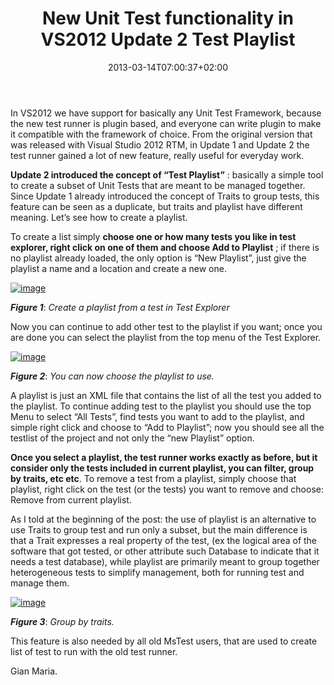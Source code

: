 ﻿---
title: "New Unit Test functionality in VS2012 Update 2 Test Playlist"
description: ""
date: 2013-03-14T07:00:37+02:00
draft: false
tags: [Unit Testing,VS2012]
categories: [Visual Studio]
---
In VS2012 we have support for basically any Unit Test Framework, because the new test runner is plugin based, and everyone can write plugin to make it compatible with the framework of choice. From the original version that was released with Visual Studio 2012 RTM, in Update 1 and Update 2 the test runner gained a lot of new feature, really useful for everyday work.

 **Update 2 introduced the concept of “Test Playlist”** : basically a simple tool to create a subset of Unit Tests that are meant to be managed together. Since Update 1 already introduced the concept of Traits to group tests, this feature can be seen as a duplicate, but traits and playlist have different meaning. Let’s see how to create a playlist.

To create a list simply  **choose one or how many tests you like in test explorer, right click on one of them and choose Add to Playlist** ; if there is no playlist already loaded, the only option is “New Playlist”, just give the playlist a name and a location and create a new one.

[![image](https://www.codewrecks.com/blog/wp-content/uploads/2013/03/image_thumb4.png "image")](https://www.codewrecks.com/blog/wp-content/uploads/2013/03/image4.png)

 ***Figure 1***: *Create a playlist from a test in Test Explorer*

Now you can continue to add other test to the playlist if you want; once you are done you can select the playlist from the top menu of the Test Explorer.

[![image](https://www.codewrecks.com/blog/wp-content/uploads/2013/03/image_thumb5.png "image")](https://www.codewrecks.com/blog/wp-content/uploads/2013/03/image5.png)

 ***Figure 2***: *You can now choose the playlist to use.*

A playlist is just an XML file that contains the list of all the test you added to the playlist. To continue adding test to the playlist you should use the top Menu to select “All Tests”, find tests you want to add to the playlist, and simple right click and choose to “Add to Playlist”; now you should see all the testlist of the project and not only the “new Playlist” option.

 **Once you select a playlist, the test runner works exactly as before, but it consider only the tests included in current playlist, you can filter, group by traits, etc etc**. To remove a test from a playlist, simply choose that playlist, right click on the test (or the tests) you want to remove and choose: Remove from current playlist.

As I told at the beginning of the post: the use of playlist is an alternative to use Traits to group test and run only a subset, but the main difference is that a Trait expresses a real property of the test, (ex the logical area of the software that got tested, or other attribute such Database to indicate that it needs a test database), while playlist are primarily meant to group together heterogeneous tests to simplify management, both for running test and manage them.

[![image](https://www.codewrecks.com/blog/wp-content/uploads/2013/03/image_thumb6.png "image")](https://www.codewrecks.com/blog/wp-content/uploads/2013/03/image6.png)

 ***Figure 3***: *Group by traits.*

This feature is also needed by all old MsTest users, that are used to create list of test to run with the old test runner.

Gian Maria.

